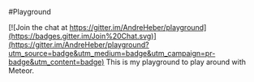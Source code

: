 #Playground

[![Join the chat at https://gitter.im/AndreHeber/playground](https://badges.gitter.im/Join%20Chat.svg)](https://gitter.im/AndreHeber/playground?utm_source=badge&utm_medium=badge&utm_campaign=pr-badge&utm_content=badge)
This is my playground to play around with Meteor.